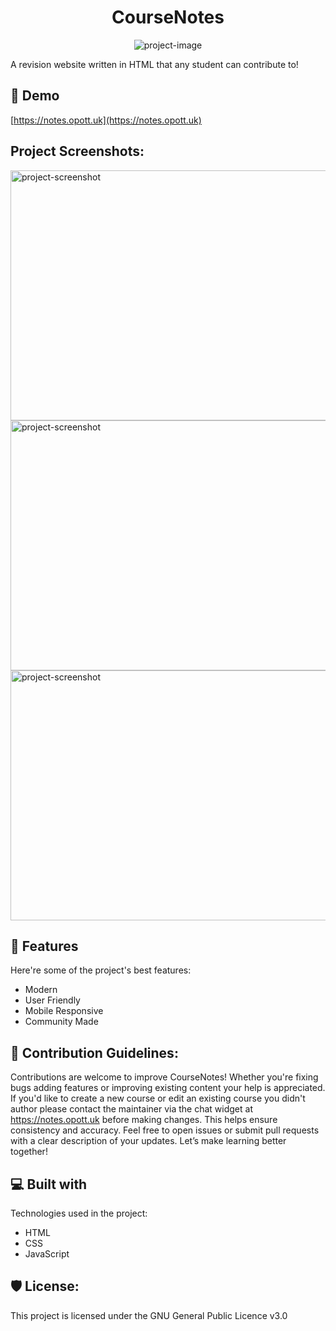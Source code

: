 <h1 align="center" id="title">CourseNotes</h1>

<p align="center"><img src="https://socialify.git.ci/opott/CourseNotes/image?description=1&amp;descriptionEditable=A%20revision%20website%20by%20students%2C%20for%20students.&amp;font=Raleway&amp;forks=1&amp;issues=1&amp;language=1&amp;name=1&amp;owner=1&amp;pattern=Formal%20Invitation&amp;pulls=1&amp;stargazers=1&amp;theme=Dark" alt="project-image"></p>

<p id="description">A revision website written in HTML that any student can contribute to!</p>

<h2>🚀 Demo</h2>

[https://notes.opott.uk](https://notes.opott.uk)

<h2>Project Screenshots:</h2>

<img src="https://cloud-92odafpg9-hack-club-bot.vercel.app/0image.png" alt="project-screenshot" width="600" height="400/">

<img src="https://cloud-92odafpg9-hack-club-bot.vercel.app/1image.png" alt="project-screenshot" width="600" height="400/">

<img src="https://cloud-92odafpg9-hack-club-bot.vercel.app/2image.png" alt="project-screenshot" width="600" height="400/">

  
  
<h2>🧐 Features</h2>

Here're some of the project's best features:

*   Modern
*   User Friendly
*   Mobile Responsive
*   Community Made

<h2>🍰 Contribution Guidelines:</h2>

Contributions are welcome to improve CourseNotes! Whether you're fixing bugs adding features or improving existing content your help is appreciated. If you'd like to create a new course or edit an existing course you didn't author please contact the maintainer via the chat widget at https://notes.opott.uk before making changes. This helps ensure consistency and accuracy. Feel free to open issues or submit pull requests with a clear description of your updates. Let’s make learning better together!

  
  
<h2>💻 Built with</h2>

Technologies used in the project:

*   HTML
*   CSS
*   JavaScript

<h2>🛡️ License:</h2>

This project is licensed under the GNU General Public Licence v3.0